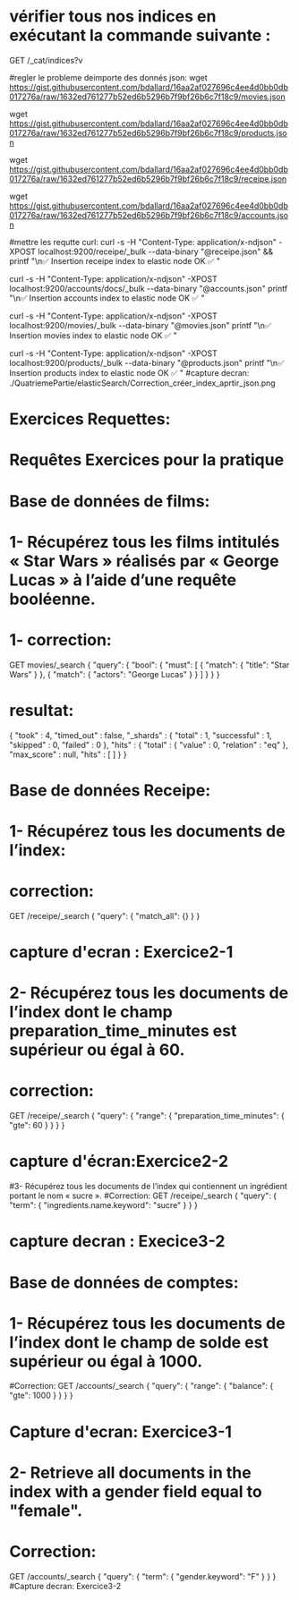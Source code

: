 # vérifier tous nos indices en exécutant la commande suivante :
GET /_cat/indices?v


#regler le probleme deimporte des donnés json:
wget https://gist.githubusercontent.com/bdallard/16aa2af027696c4ee4d0bb0db017276a/raw/1632ed761277b52ed6b5296b7f9bf26b6c7f18c9/movies.json
 
wget https://gist.githubusercontent.com/bdallard/16aa2af027696c4ee4d0bb0db017276a/raw/1632ed761277b52ed6b5296b7f9bf26b6c7f18c9/products.json
 
wget https://gist.githubusercontent.com/bdallard/16aa2af027696c4ee4d0bb0db017276a/raw/1632ed761277b52ed6b5296b7f9bf26b6c7f18c9/receipe.json
 
wget https://gist.githubusercontent.com/bdallard/16aa2af027696c4ee4d0bb0db017276a/raw/1632ed761277b52ed6b5296b7f9bf26b6c7f18c9/accounts.json

#mettre les requtte curl:
curl -s -H "Content-Type: application/x-ndjson" -XPOST localhost:9200/receipe/_bulk --data-binary "@receipe.json" &&\
printf "\n✅ Insertion receipe index to elastic node OK ✅ "

curl -s -H "Content-Type: application/x-ndjson" -XPOST localhost:9200/accounts/docs/_bulk --data-binary "@accounts.json"
printf "\n✅ Insertion accounts index to elastic node OK ✅ "

curl -s -H "Content-Type: application/x-ndjson" -XPOST localhost:9200/movies/_bulk --data-binary "@movies.json"
printf "\n✅ Insertion movies index to elastic node OK ✅ "

curl -s -H "Content-Type: application/x-ndjson" -XPOST localhost:9200/products/_bulk --data-binary "@products.json"
printf "\n✅ Insertion products index to elastic node OK ✅ "
#capture decran: ./QuatriemePartie/elasticSearch/Correction_créer_index_aprtir_json.png



# Exercices Requettes:
# Requêtes Exercices pour la pratique
# Base de données de films:

# 1- Récupérez tous les films intitulés « Star Wars » réalisés par « George Lucas » à l’aide d’une requête booléenne.

# 1- correction: 
GET movies/_search
{
  "query": {
    "bool": {
      "must": [
        { "match": { "title": "Star Wars" } },
        { "match": { "actors": "George Lucas" } }
      ]
    }
  }
}

# resultat:
{
  "took" : 4,
  "timed_out" : false,
  "_shards" : {
    "total" : 1,
    "successful" : 1,
    "skipped" : 0,
    "failed" : 0
  },
  "hits" : {
    "total" : {
      "value" : 0,
      "relation" : "eq"
    },
    "max_score" : null,
    "hits" : [ ]
  }
}

# Base de données Receipe:
# 1- Récupérez tous les documents de l’index:
# correction:
GET /receipe/_search
{
  "query": {
    "match_all": {}
  }
}

# capture d'ecran : Exercice2-1

# 2- Récupérez tous les documents de l’index dont le champ preparation_time_minutes est supérieur ou égal à 60.
# correction:
GET /receipe/_search
{
  "query": {
    "range": {
      "preparation_time_minutes": {
        "gte": 60
      }
    }
  }
}
# capture d'écran:Exercice2-2

#3- Récupérez tous les documents de l’index qui contiennent un ingrédient portant le nom « sucre ».
#Correction:
GET /receipe/_search
{
  "query": {
    "term": {
      "ingredients.name.keyword": "sucre"
    }
  }
}
# capture decran : Execice3-2

# Base de données de comptes:
# 1- Récupérez tous les documents de l’index dont le champ de solde est supérieur ou égal à 1000.
#Correction:
GET /accounts/_search
{
  "query": {
    "range": {
      "balance": {
        "gte": 1000
      }
    }
  }
}
# Capture d'ecran: Exercice3-1

# 2- Retrieve all documents in the index with a gender field equal to "female".
# Correction:
GET /accounts/_search
{
  "query": {
    "term": {
      "gender.keyword": "F"
    }
  }
}
#Capture decran: Exercice3-2